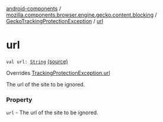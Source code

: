 [android-components](../../index.md) / [mozilla.components.browser.engine.gecko.content.blocking](../index.md) / [GeckoTrackingProtectionException](index.md) / [url](./url.md)

# url

`val url: `[`String`](https://kotlinlang.org/api/latest/jvm/stdlib/kotlin/-string/index.html) [(source)](https://github.com/mozilla-mobile/android-components/blob/master/components/browser/engine-gecko-beta/src/main/java/mozilla/components/browser/engine/gecko/content/blocking/GeckoTrackingProtectionException.kt#L14)

Overrides [TrackingProtectionException.url](../../mozilla.components.concept.engine.content.blocking/-tracking-protection-exception/url.md)

The url of the site to be ignored.

### Property

`url` - The url of the site to be ignored.